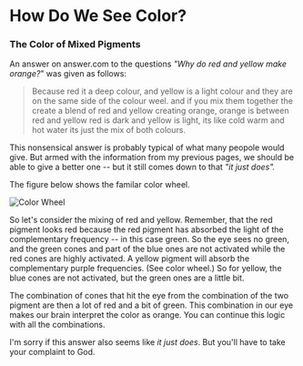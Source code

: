 How Do We See Color?
=============


### The Color of Mixed Pigments


An answer on answer.com to the questions *"Why do red and yellow make orange?*" was given as follows:

>Because red it a deep colour, and yellow is a light colour and they are on the same side of the colour weel. and if you mix them together the create a blend of red and yellow creating orange, orange is between red and yellow red is dark and yellow is light, its like cold warm and hot water its just the mix of both colours.
>

This nonsensical answer is probably typical of what many peopole would give.  But armed with the information from my previous pages, we should be able to give a better one -- but it still comes down to that *"it just does".*

The figure below shows the familar color wheel.

![Color Wheel](/var/www/html/images/colourwheel01.gif  "Color Wheel Showing Complimentary Colors")

So let's consider the mixing of red and yellow.  Remember, that the red pigment looks red because the red pigment has absorbed the light of the complementary frequency -- in this case green.  So the eye sees no green, and the green cones and part of the blue ones are not activated while the red cones are highly activated.  A yellow pigment will absorb the complementary purple frequencies.  (See color wheel.) So for yellow, the blue cones are not activated, but the green ones are a little bit.

The combination of cones that hit the eye from the combination of the two pigment are then a lot of red and a bit of green.  This combination in our eye makes our brain interpret the color as orange.  You can continue this logic with all the combinations.  

I'm sorry if this answer also seems like *it just does*.  But you'll have to take your complaint to God.